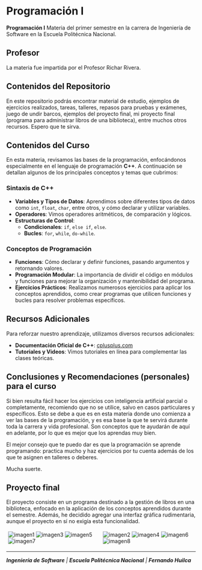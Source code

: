 # Programación I

**Programación I** Materia del primer semestre en la carrera de Ingeniería de Software en la Escuela Politécnica Nacional.

## Profesor

La materia fue impartida por el Profesor Richar Rivera.


## Contenidos del Repositorio

En este repositorio podrás encontrar material de estudio, ejemplos de ejercicios realizados, tareas, talleres, repasos para pruebas y exámenes, juego de undir barcos, ejemplos del proyecto final, mi proyecto final (programa para administrar libros de una biblioteca), entre muchos otros recursos. Espero que te sirva.


## Contenidos del Curso

En esta materia, revisamos las bases de la programación, enfocándonos especialmente en el lenguaje de programación **C++**. A continuación se detallan algunos de los principales conceptos y temas que cubrimos:

### Sintaxis de C++

- **Variables y Tipos de Datos**: Aprendimos sobre diferentes tipos de datos como `int`, `float`, `char`, entre otros, y cómo declarar y utilizar variables.
- **Operadores**: Vimos operadores aritméticos, de comparación y lógicos.
- **Estructuras de Control**:
  - **Condicionales**: `if`, `else if`, `else`.
  - **Bucles**: `for`, `while`, `do-while`.

### Conceptos de Programación

- **Funciones**: Cómo declarar y definir funciones, pasando argumentos y retornando valores.
- **Programación Modular**: La importancia de dividir el código en módulos y funciones para mejorar la organización y mantenibilidad del programa.
- **Ejercicios Prácticos**: Realizamos numerosos ejercicios para aplicar los conceptos aprendidos, como crear programas que utilicen funciones y bucles para resolver problemas específicos.

## Recursos Adicionales

Para reforzar nuestro aprendizaje, utilizamos diversos recursos adicionales:

- **Documentación Oficial de C++**: [cplusplus.com](http://www.cplusplus.com/)
- **Tutoriales y Videos**: Vimos tutoriales en línea para complementar las clases teóricas.

## Conclusiones y Recomendaciones (personales) para el curso

Si bien resulta fácil hacer los ejercicios con inteligencia artificial parcial o completamente, recomiendo que no se utilice, salvo en casos particulares y específicos. Esto se debe a que es en esta materia donde uno comienza a ver las bases de la programación, y es esa base la que te servirá durante toda la carrera y vida profesional. Son conceptos que te ayudarán de aquí en adelante, por lo que es mejor que los aprendas muy bien.

El mejor consejo que te puedo dar es que la programación se aprende programando: practica mucho y haz ejercicios por tu cuenta además de los que te asignen en talleres o deberes.

Mucha suerte.

## Proyecto final
El proyecto consiste en un programa destinado a la gestión de libros en una biblioteca, enfocado en la aplicación de los conceptos aprendidos durante el semestre. Además, he decidido agregar una interfaz gráfica rudimentaria, aunque el proyecto en sí no exigía esta funcionalidad. 

<div style="display: flex; flex-wrap: wrap;">
    <div style="flex: 1; padding: 5px;">
        <img src="https://github.com/FernandoHuilca/EPN-FernandoHuilca/assets/134117009/99daad34-db70-4bec-baba-7acc17461a1f" alt="imagen1" style="max-width: 100%;">
        <img src="https://github.com/FernandoHuilca/EPN-FernandoHuilca/assets/134117009/45d9fb05-dfa0-4301-b813-48302bd884e9" alt="imagen3" style="max-width: 100%;">
        <img src="https://github.com/FernandoHuilca/EPN-FernandoHuilca/assets/134117009/6d52d490-cba4-4a94-9a6b-6e1323e43999" alt="imagen5" style="max-width: 100%;">
        <img src="https://github.com/FernandoHuilca/EPN-FernandoHuilca/assets/134117009/8336a2bb-219d-4d38-ae74-fe1d882f2e48" alt="imagen7" style="max-width: 100%;">
    </div>
    <div style="flex: 1; padding: 5px;">
        <img src="https://github.com/FernandoHuilca/EPN-FernandoHuilca/assets/134117009/c5bca86c-f397-4f0b-a510-6176c1961388" alt="imagen2" style="max-width: 100%;">
        <img src="https://github.com/FernandoHuilca/EPN-FernandoHuilca/assets/134117009/32eccfb6-4ca2-415a-873d-f1684427e05f" alt="imagen4" style="max-width: 100%;">
        <img src="https://github.com/FernandoHuilca/EPN-FernandoHuilca/assets/134117009/711327f5-dbaa-40dd-a086-f6b76f6db04c" alt="imagen6" style="max-width: 100%;">
        <img src="https://github.com/FernandoHuilca/EPN-FernandoHuilca/assets/134117009/3711ee18-279f-423b-8895-5716881cf3aa" alt="imagen8" style="max-width: 100%;">
    </div>
</div>



---

_**Ingeniería de Software** | **Escuela Politécnica Nacional** | **Fernando Huilca**_
